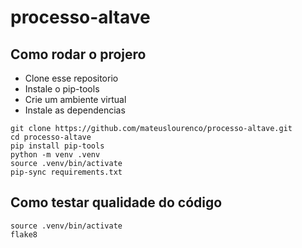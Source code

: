 # processo-altave

## Como rodar o projero

- Clone esse repositorio
- Instale o pip-tools
- Crie um ambiente virtual
- Instale as dependencias

```
git clone https://github.com/mateuslourenco/processo-altave.git
cd processo-altave
pip install pip-tools
python -m venv .venv
source .venv/bin/activate
pip-sync requirements.txt 
```


## Como testar qualidade do código
```
source .venv/bin/activate
flake8
```